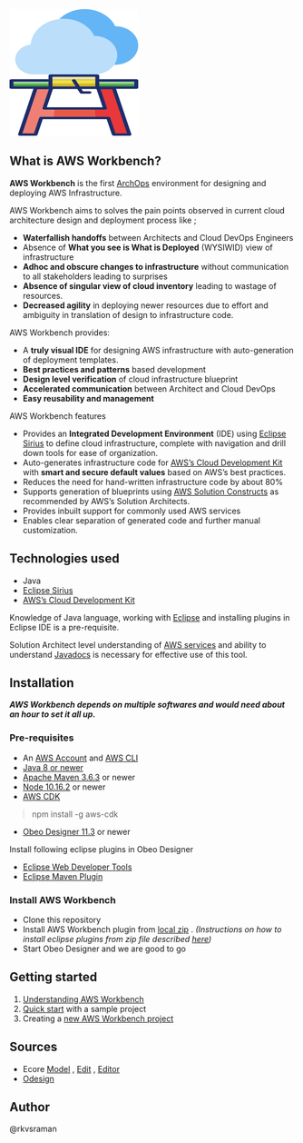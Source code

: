 

![AWS Workbench Logo](./images/aws-workbench-logo.png)


## What is AWS Workbench?

 **AWS Workbench** is the first [ArchOps](https://en.wikipedia.org/wiki/DevOps#ArchOps) environment for designing and deploying AWS Infrastructure. 

AWS Workbench aims to solves the pain points observed in current cloud architecture design and deployment process like ;

 - **Waterfallish handoffs** between Architects and Cloud DevOps Engineers
 -  Absence of **What you see is What is Deployed** (WYSIWID) view of infrastructure 
 - **Adhoc and obscure changes to infrastructure**  without communication to all stakeholders leading to surprises 
 - **Absence of singular view of cloud inventory** leading to wastage of resources. 
 - **Decreased agility** in deploying newer resources due to effort and ambiguity in translation of design to infrastructure code.
 
 AWS Workbench provides: 
 
 - A **truly visual IDE** for designing AWS infrastructure with auto-generation of deployment templates.
 - **Best practices and patterns** based development
 - **Design level verification** of cloud infrastructure blueprint
 - **Accelerated communication** between Architect and Cloud DevOps
 - **Easy reusability and management** 

AWS Workbench features 

 - Provides an **Integrated Development Environment** (IDE) using [Eclipse Sirius](https://www.eclipse.org/sirius/) to define cloud infrastructure, complete with navigation and drill down tools for ease of organization.
 - Auto-generates infrastructure code for  [AWS’s Cloud Development Kit](https://aws.amazon.com/cdk/) with **smart and secure default values** based on AWS’s best practices. 
 - Reduces the need for hand-written infrastructure code by about 80%
 - Supports generation of blueprints using [AWS Solution Constructs](https://aws.amazon.com/solutions/constructs/) as recommended by AWS’s Solution Architects. 
 - Provides inbuilt support for commonly used AWS services 
 - Enables clear separation of generated code and further manual customization.


## Technologies used 

- Java 
- [Eclipse Sirius](https://www.eclipse.org/sirius/) 
- [AWS’s Cloud Development Kit](https://aws.amazon.com/cdk/)

Knowledge of Java language, working with [Eclipse](https://www.eclipse.org/) and installing plugins in Eclipse IDE is a pre-requisite.  

Solution Architect level understanding of [AWS services](https://aws.amazon.com/products/) and  ability to understand [Javadocs](https://docs.aws.amazon.com/cdk/api/latest/java/index.html) is necessary for effective use of this tool. 

## Installation 

***AWS Workbench depends on multiple softwares and would need about an hour to set it all up.***

### Pre-requisites

- An [AWS Account](https://console.aws.amazon.com/)  and [AWS CLI](https://aws.amazon.com/cli/) 
- [Java 8 or newer](https://www.oracle.com/in/java/technologies/javase-downloads.html) 
- [Apache Maven 3.6.3](https://maven.apache.org/) or newer 
- [Node 10.16.2](https://nodejs.org/) or newer 
- [AWS CDK](https://aws.amazon.com/cdk/) 
> npm install -g aws-cdk 

- [Obeo Designer 11.3](https://www.obeodesigner.com/en/download) or newer 

Install following eclipse plugins in Obeo Designer 
- [Eclipse Web Developer Tools](https://marketplace.eclipse.org/content/eclipse-web-developer-tools-0) 
- [Eclipse Maven Plugin](https://www.eclipse.org/m2e/) 

###  Install AWS Workbench
- Clone this repository 
- Install AWS Workbench plugin from [local zip](UpdateSite.zip) . *(Instructions on how to install eclipse plugins from zip file described [here](https://stackoverflow.com/questions/31553376/eclipse-how-to-install-a-plugin-manually/31553745))*
- Start Obeo Designer and we are good to go  


##  Getting started

1. [Understanding AWS Workbench](docs/understanding-workbench.md)
2. [Quick start](docs/quick-start.md) with a sample project 
3. Creating a [new AWS Workbench project](docs/getting-started.md)


## Sources
- Ecore [Model](https://github.com/AWS-Workbench/com.amazon.aws.workbench.model) , [Edit](https://github.com/AWS-Workbench/com.amazon.aws.workbench.model.edit) , [Editor](https://github.com/AWS-Workbench/com.amazon.aws.workbench.model.editor)
- [Odesign](https://github.com/AWS-Workbench/awsworkbench.design)  

## Author

@rkvsraman



















